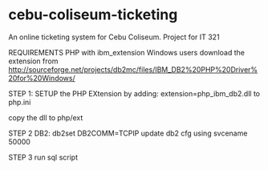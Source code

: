 cebu-coliseum-ticketing
=======================

An online ticketing system for Cebu Coliseum. Project for IT 321

REQUIREMENTS
PHP with ibm_extension
	Windows users download the extension from http://sourceforge.net/projects/db2mc/files/IBM_DB2%20PHP%20Driver%20for%20Windows/

	
STEP 1:
SETUP the PHP EXtension by adding:
extension=php_ibm_db2.dll
to php.ini

copy the dll to php/ext

STEP 2
DB2:
db2set DB2COMM=TCPIP
update db2 cfg using svcename 50000

STEP 3
run sql script